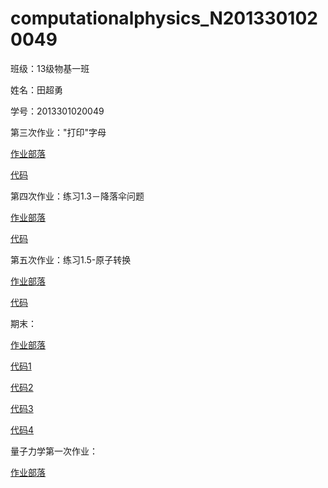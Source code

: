 #  computationalphysics_N2013301020049
 班级：13级物基一班

 姓名：田超勇

 学号：2013301020049



第三次作业："打印"字母

   [作业部落](https://www.zybuluo.com/Tianchaoyong/note/400361)

   [代码](https://github.com/tianchaoyong/computationalphysics_N2013301020049/blob/master/Codes/the_3rd_homework%20code.py)



第四次作业：练习1.3－降落伞问题

   [作业部落](https://www.zybuluo.com/Tianchaoyong/note/404572)
   
   [代码](https://github.com/tianchaoyong/computationalphysics_N2013301020049/blob/master/Codes/the%204th%20homework%20code.py)


第五次作业：练习1.5-原子转换

   [作业部落](https://www.zybuluo.com/Tianchaoyong/note/405717)

   [代码](https://github.com/tianchaoyong/computationalphysics_N2013301020049/blob/master/Codes/the%205th%20homework%20code.py)

期末：

   [作业部落](https://www.zybuluo.com/Tianchaoyong/note/406947)
 
   [代码1](https://github.com/tianchaoyong/computationalphysics_N2013301020049/blob/master/Codes/lastone/nothing_code.py)
 
   [代码2](https://github.com/tianchaoyong/computationalphysics_N2013301020049/blob/master/Codes/lastone/resistance_code.py)
 
   [代码3](https://github.com/tianchaoyong/computationalphysics_N2013301020049/blob/master/Codes/lastone/spinning_code.py)
 
   [代码4](https://github.com/tianchaoyong/computationalphysics_N2013301020049/blob/master/Codes/lastone/all_code.py)

量子力学第一次作业：

   [作业部落](https://www.zybuluo.com/mdeditor#563346-full-reader)
